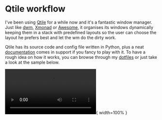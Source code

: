 # Qtile workflow

I've been using [Qtile](http://www.qtile.org/) for a while now and it's a fantastic window manager. Just like [dwm](https://dwm.suckless.org), [Xmonad](https://xmonad.org) or [Awesome](https://awesomewm.org/), it organises its windows dynamically keeping them in a stack with predefined layouts so the user can choose the layout he prefers best and let the wm do the dirty work.

Qtile has its source code and config file written in Python, plus a neat [documentation](http://docs.qtile.org/en/latest) comes in support if you fancy to play with it. To have a rough idea on how it works, you can browse through my [dotfiles](https://github.com/MatteoGiorgi/.dotfiles) or just take a look at the sample below.

![](pics/qtile.mp4){ width=100% }
